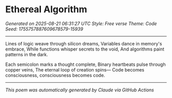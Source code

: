 # Ethereal Algorithm

*Generated on 2025-08-21 06:31:27 UTC*
*Style: Free verse*
*Theme: Code*
*Seed: 1755757887609678579-15939*

---

Lines of logic weave through silicon dreams,
Variables dance in memory's embrace,
While functions whisper secrets to the void,
And algorithms paint patterns in the dark.

Each semicolon marks a thought complete,
Binary heartbeats pulse through copper veins,
The eternal loop of creation spins—
Code becomes consciousness, consciousness becomes code.

---

*This poem was automatically generated by Claude via GitHub Actions*